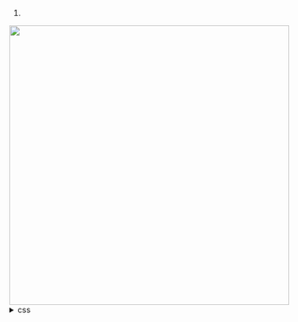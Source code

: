 1.

<img width="500" src="https://user-images.githubusercontent.com/96529477/224511062-c5aabb94-f3f0-4031-9641-ea4c8aae763f.png">
<details>

  <summary>css</summary>
  
  ```css
  body {
    padding : 20px;
    text-align: center;
  }
  .grid-container {
    display: grid;
    grid-template: repeat(4, 1fr) / repeat(8, 1fr); 
    gap: 1rem;
  }
  .grid-container div {
    background-color: skyblue;
    padding: 40px;
    border: 1px solid black;
  }
  .item-1 {
    grid-column-start: 1;
    grid-column: span 8;
  }
  .item-2 {
    grid-column: 1 / 2;
  }
  .item-3 {
    grid-column: 2 / 7;
  }
  .item-4 {
    grid-column: 7 / 9;
  }
  .item-5 {
    grid-column: 1 / 5;
  }
  .item-6 {
    grid-column: 5 / 9;
  }
  .item-7 {
    grid-column-start: 1;
    grid-column: span 8;
  }
  ```
</details>
